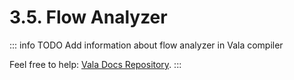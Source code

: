 # 3.5. Flow Analyzer

::: info TODO
Add information about flow analyzer in Vala compiler

Feel free to help: [Vala Docs Repository](https://github.com/vala-lang/vala-docs).
:::
